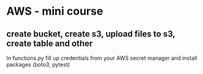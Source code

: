 # AWS - mini course

## create bucket, create s3, upload files to s3, create table and other

In functions.py fill up credentials from your AWS secret manager and install packages (boto3, pytest)
